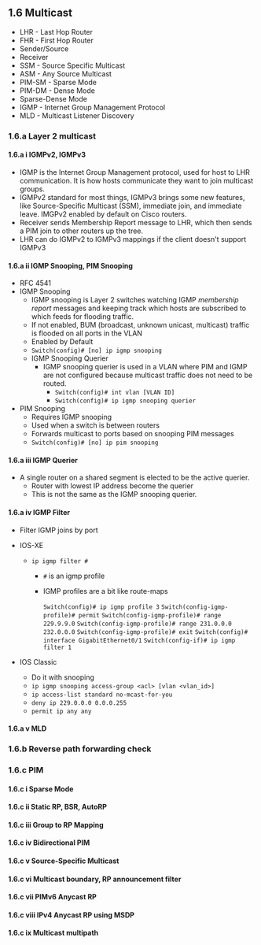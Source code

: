 ## 1.6 Multicast

* LHR - Last Hop Router
* FHR - First Hop Router
* Sender/Source
* Receiver
* SSM - Source Specific Multicast
* ASM - Any Source Multicast 
* PIM-SM - Sparse Mode
* PIM-DM - Dense Mode
* Sparse-Dense Mode
* IGMP - Internet Group Management Protocol
* MLD - Multicast Listener Discovery

### 1.6.a Layer 2 multicast
#### 1.6.a i IGMPv2, IGMPv3

* IGMP is the Internet Group Management protocol, used for host to LHR communication. It is how hosts communicate they want to join multicast groups. 
* IGMPv2 standard for most things, IGMPv3 brings some new features, like Source-Specific Multicast (SSM), immediate join, and immediate leave. IMGPv2 enabled by default on Cisco routers. 
* Receiver sends Membership Report message to LHR, which then sends a PIM join to other routers up the tree. 
* LHR can do IGMPv2 to IGMPv3 mappings if the client doesn't support IGMPv3 


#### 1.6.a ii IGMP Snooping, PIM Snooping

* RFC 4541
* IGMP Snooping
  * IGMP snooping is Layer 2 switches watching IGMP *membership report* messages and keeping track which hosts are subscribed to which feeds for flooding traffic. 
  * If not enabled, BUM (broadcast, unknown unicast, multicast) traffic is flooded on all ports in the VLAN 
  * Enabled by Default 
  * `Switch(config)# [no] ip igmp snooping`
  * IGMP Snooping Querier 
    * IGMP snooping querier is used in a VLAN where PIM and IGMP are not configured because multicast traffic does not need to be routed. 
      * `Switch(config)# int vlan [VLAN ID]`
      * `Switch(config)# ip igmp snooping querier `
* PIM Snooping 
  * Requires IGMP snooping 
  * Used when a switch is between routers 
  * Forwards multicast to ports based on snooping PIM messages 
  * `Switch(config)# [no] ip pim snooping `


#### 1.6.a iii IGMP Querier

* A single router on a shared segment is elected to be the active querier. 
  * Router with lowest IP address become the querier 
  * This is not the same as the IGMP snooping querier.

#### 1.6.a iv IGMP Filter


* Filter IGMP joins by port 
* IOS-XE
  * `ip igmp filter #`
    * `#` is an igmp profile 
    * IGMP profiles are a bit like route-maps 

      `Switch(config)# ip igmp profile 3`
      `Switch(config-igmp-profile)# permit`
      `Switch(config-igmp-profile)# range 229.9.9.0`
      `Switch(config-igmp-profile)# range 231.0.0.0 232.0.0.0`
      `Switch(config-igmp-profile)# exit`
      `Switch(config)# interface GigabitEthernet0/1`
      `Switch(config-if)# ip igmp filter 1`

* IOS Classic
  * Do it with snooping
  * `ip igmp snooping access-group <acl> [vlan <vlan_id>]`
  * `ip access-list standard no-mcast-for-you`
  * `deny ip 229.0.0.0 0.0.0.255`
  * `permit ip any any`

#### 1.6.a v MLD
### 1.6.b Reverse path forwarding check
### 1.6.c PIM
#### 1.6.c i Sparse Mode
#### 1.6.c ii Static RP, BSR, AutoRP
#### 1.6.c iii Group to RP Mapping
#### 1.6.c iv Bidirectional PIM
#### 1.6.c v Source-Specific Multicast
#### 1.6.c vi Multicast boundary, RP announcement filter
#### 1.6.c vii PIMv6 Anycast RP
#### 1.6.c viii IPv4 Anycast RP using MSDP
#### 1.6.c ix Multicast multipath

